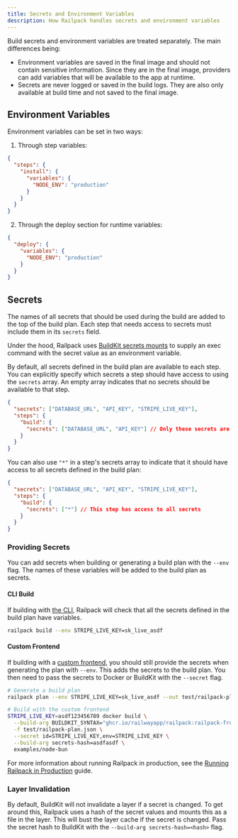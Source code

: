 ```yaml
---
title: Secrets and Environment Variables
description: How Railpack handles secrets and environment variables
---
```


Build secrets and environment variables are treated separately. The main
differences being:

- Environment variables are saved in the final image and should not contain
  sensitive information. Since they are in the final image, providers can add
  variables that will be available to the app at runtime.
- Secrets are never logged or saved in the build logs. They are also only
  available at build time and not saved to the final image.

## Environment Variables

Environment variables can be set in two ways:

1. Through step variables:

```json
{
  "steps": {
    "install": {
      "variables": {
        "NODE_ENV": "production"
      }
    }
  }
}
```

2. Through the deploy section for runtime variables:

```json
{
  "deploy": {
    "variables": {
      "NODE_ENV": "production"
    }
  }
}
```

## Secrets

The names of all secrets that should be used during the build are added to the
top of the build plan. Each step that needs access to secrets must include them
in its `secrets` field.

Under the hood, Railpack uses [BuildKit secrets
mounts](https://docs.docker.com/build/building/secrets/) to supply an exec
command with the secret value as an environment variable.

By default, all secrets defined in the build plan are available to each step.
You can explicitly specify which secrets a step should have access to using the
`secrets` array. An empty array indicates that no secrets should be available to
that step.

```json
{
  "secrets": ["DATABASE_URL", "API_KEY", "STRIPE_LIVE_KEY"],
  "steps": {
    "build": {
      "secrets": ["DATABASE_URL", "API_KEY"] // Only these secrets are available to this step
    }
  }
}
```

You can also use `"*"` in a step's secrets array to indicate that it should have
access to all secrets defined in the build plan:

```json
{
  "secrets": ["DATABASE_URL", "API_KEY", "STRIPE_LIVE_KEY"],
  "steps": {
    "build": {
      "secrets": ["*"] // This step has access to all secrets
    }
  }
}
```

### Providing Secrets

You can add secrets when building or generating a build plan with the `--env`
flag. The names of these variables will be added to the build plan as secrets.

#### CLI Build

If building with [the CLI](/guides/building-with-cli), Railpack will check that
all the secrets defined in the build plan have variables.

```bash
railpack build --env STRIPE_LIVE_KEY=sk_live_asdf
```

#### Custom Frontend

If building with a [custom frontend](/guides/building-with-custom-frontends),
you should still provide the secrets when generating the plan with `--env`. This
adds the secrets to the build plan. You then need to pass the secrets to Docker
or BuildKit with the `--secret` flag.

```bash
# Generate a build plan
railpack plan --env STRIPE_LIVE_KEY=sk_live_asdf --out test/railpack-plan.json

# Build with the custom frontend
STRIPE_LIVE_KEY=asdf123456789 docker build \
  --build-arg BUILDKIT_SYNTAX="ghcr.io/railwayapp/railpack:railpack-frontend" \
  -f test/railpack-plan.json \
  --secret id=STRIPE_LIVE_KEY,env=STRIPE_LIVE_KEY \
  --build-arg secrets-hash=asdfasdf \
  examples/node-bun
```

For more information about running Railpack in production, see the [Running
Railpack in Production](/guides/running-railpack-in-production) guide.

### Layer Invalidation

By default, BuildKit will not invalidate a layer if a secret is changed. To get
around this, Railpack uses a hash of the secret values and mounts this as a file
in the layer. This will bust the layer cache if the secret is changed. Pass the
secret hash to BuildKit with the `--build-arg secrets-hash=<hash>` flag.
